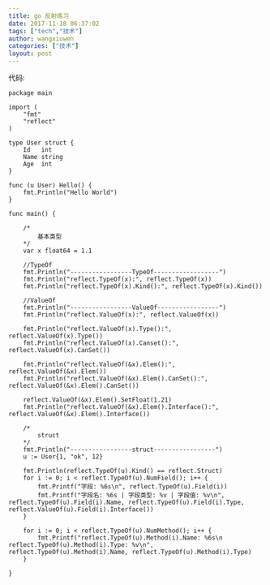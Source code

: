 ```yaml
---
title: go 反射练习
date: 2017-11-18 06:37:02
tags: ["tech","技术"]
author: wangxiuwen
categories: ["技术"]
layout: post
---
```


代码:

	package main

	import (
		"fmt"
		"reflect"
	)
	
	type User struct {
		Id   int
		Name string
		Age  int
	}
	
	func (u User) Hello() {
		fmt.Println("Hello World")
	}
	
	func main() {
	
		/*
			基本类型
		*/
		var x float64 = 1.1
	
		//TypeOf
		fmt.Println("-----------------TypeOf------------------")
		fmt.Println("reflect.TypeOf(x):", reflect.TypeOf(x))
		fmt.Println("reflect.TypeOf(x).Kind():", reflect.TypeOf(x).Kind())
	
		//ValueOf
		fmt.Println("-----------------ValueOf-----------------")
		fmt.Println("reflect.ValueOf(x):", reflect.ValueOf(x))
	
		fmt.Println("reflect.ValueOf(x).Type():", reflect.ValueOf(x).Type())
		fmt.Println("reflect.ValueOf(x).Canset():", reflect.ValueOf(x).CanSet())
	
		fmt.Println("reflect.ValueOf(&x).Elem():", reflect.ValueOf(&x).Elem())
		fmt.Println("reflect.ValueOf(&x).Elem().CanSet():", reflect.ValueOf(&x).Elem().CanSet())
	
		reflect.ValueOf(&x).Elem().SetFloat(1.21)
		fmt.Println("reflect.ValueOf(&x).Elem().Interface():", reflect.ValueOf(&x).Elem().Interface())
	
		/*
			struct
		*/
		fmt.Println("-----------------struct-----------------")
		u := User{1, "ok", 12}
	
		fmt.Println(reflect.TypeOf(u).Kind() == reflect.Struct)
		for i := 0; i < reflect.TypeOf(u).NumField(); i++ {
			fmt.Printf("字段: %6s\n", reflect.TypeOf(u).Field(i))
			fmt.Printf("字段名: %6s | 字段类型: %v | 字段值: %v\n", reflect.TypeOf(u).Field(i).Name, reflect.TypeOf(u).Field(i).Type, reflect.ValueOf(u).Field(i).Interface())
		}
	
		for i := 0; i < reflect.TypeOf(u).NumMethod(); i++ {
			fmt.Printf("reflect.TypeOf(u).Method(i).Name: %6s\n reflect.TypeOf(u).Method(i).Type: %v\n", reflect.TypeOf(u).Method(i).Name, reflect.TypeOf(u).Method(i).Type)
		}
	
	}